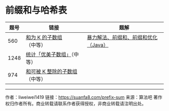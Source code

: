 # 前缀和与哈希表

| 题号 | 链接                                                         | 题解                                                         |
| ---- | ------------------------------------------------------------ | ------------------------------------------------------------ |
| 560  | [和为 K 的子数组](https://leetcode-cn.com/problems/subarray-sum-equals-k/)（中等） | [暴力解法、前缀和、前缀和优化（Java）](https://leetcode-cn.com/problems/subarray-sum-equals-k/solution/bao-li-jie-fa-qian-zhui-he-qian-zhui-he-you-hua-ja/) |
| 1248 | [统计「优美子数组」](https://leetcode-cn.com/problems/count-number-of-nice-subarrays/)（中等） |                                                              |
| 974  | [和可被 K 整除的子数组](https://leetcode-cn.com/problems/subarray-sums-divisible-by-k/)（中等） |                                                              |



---

作者：liweiwei1419
链接：https://suanfa8.com/prefix-sum
来源：算法吧
著作权归作者所有。商业转载请联系作者获得授权，非商业转载请注明出处。